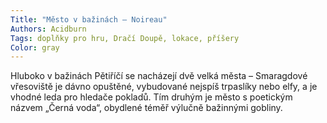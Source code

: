 ```yaml
---
Title: "Město v bažinách – Noireau"
Authors: Acidburn
Tags: doplňky pro hru, Dračí Doupě, lokace, příšery
Color: gray
---
```

Hluboko v bažinách Pětiříčí se nacházejí dvě velká města – Smaragdové vřesoviště je dávno opuštěné, vybudované nejspíš trpaslíky nebo elfy, a je vhodné leda pro hledače pokladů. Tím druhým je město s poetickým názvem „Černá voda“, obydlené téměř výlučně bažinnými gobliny.
